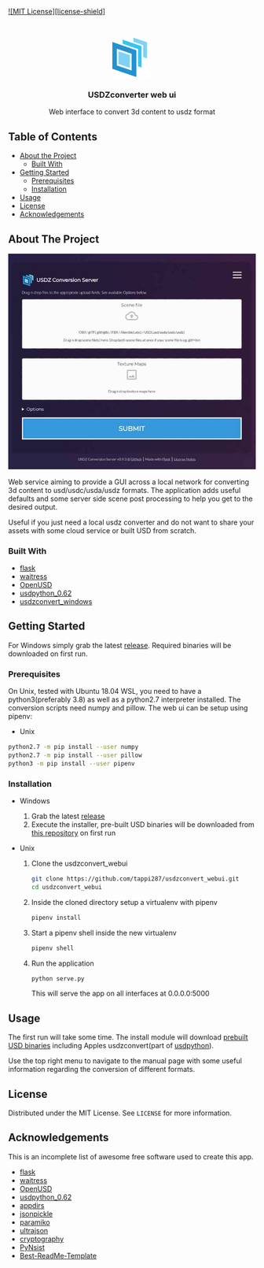 <!-- PROJECT SHIELDS -->
<!--
*** I'm using markdown "reference style" links for readability.
*** Reference links are enclosed in brackets [ ] instead of parentheses ( ).
*** See the bottom of this document for the declaration of the reference variables
*** for contributors-url, forks-url, etc. This is an optional, concise syntax you may use.
*** https://www.markdownguide.org/basic-syntax/#reference-style-links
-->
[![MIT License][license-shield]][license-url]

<!-- PROJECT LOGO -->
<br />
<p align="center">
  <a href="https://github.com/tappi287/usdzconvert_webui">
    <img src="usdz_webui/static/img/USD_Logo.png" alt="Logo" width="80" height="80">
  </a>

  <h3 align="center">USDZconverter web ui</h3>

  <p align="center">
    Web interface to convert 3d content to usdz format
    <br />
  </p>
</p>



<!-- TABLE OF CONTENTS -->
## Table of Contents

* [About the Project](#about-the-project)
  * [Built With](#built-with)
* [Getting Started](#getting-started)
  * [Prerequisites](#prerequisites)
  * [Installation](#installation)
* [Usage](#usage)
* [License](#license)
* [Acknowledgements](#acknowledgements)



<!-- ABOUT THE PROJECT -->
## About The Project
<p align="center">
    <img src="usdz_webui/static/img/screenshot.jpg" alt="Logo" width="600">
</p>
Web service aiming to provide a GUI across a local network for converting 3d content to usd/usdc/usda/usdz formats. The application adds useful defaults and some server side scene post processing to help you get to the desired output.

Useful if you just need a local usdz converter and do not want to share your assets with some cloud service or built USD from scratch.


### Built With

* [flask](https://palletsprojects.com/p/flask/)
* [waitress](https://docs.pylonsproject.org/projects/waitress/en/stable/)
* [OpenUSD](https://graphics.pixar.com/usd/)
* [usdpython_0.62](https://developer.apple.com/augmented-reality/quick-look/)
* [usdzconvert_windows](https://github.com/tappi287/usdzconvert_windows)



<!-- GETTING STARTED -->
## Getting Started

For Windows simply grab the latest [release](https://github.com/tappi287/usdzconvert_webui/releases). Required binaries will be downloaded on first run.

### Prerequisites

On Unix, tested with Ubuntu 18.04 WSL, you need to have a python3(preferably 3.8) as well as a python2.7 interpreter installed. The conversion scripts need numpy and pillow. The web ui can be setup using pipenv:
* Unix
```sh
python2.7 -m pip install --user numpy
python2.7 -m pip install --user pillow
python3 -m pip install --user pipenv
```

### Installation
* Windows
    1. Grab the latest [release](https://github.com/tappi287/usdzconvert_webui/releases)
    2. Execute the installer, pre-built USD binaries will be downloaded from [this repository](https://github.com/tappi287/usdzconvert_windows) on first run

* Unix
    1. Clone the usdzconvert_webui
        ```sh
        git clone https://github.com/tappi287/usdzconvert_webui.git
        cd usdzconvert_webui
        ```
    2. Inside the cloned directory setup a virtualenv with pipenv
        ```sh
        pipenv install
        ```
    3. Start a pipenv shell inside the new virtualenv
        ```sh
        pipenv shell
        ```
    4. Run the application
        ```sh
        python serve.py
        ```
        This will serve the app on all interfaces at 0.0.0.0:5000

<!-- USAGE EXAMPLES -->
## Usage
The first run will take some time. The install module will download [prebuilt USD binaries](https://github.com/tappi287/usdzconvert_windows) including Apples usdzconvert(part of [usdpython](https://developer.apple.com/download/more/?=USDPython)).

Use the top right menu to navigate to the manual page with some useful information regarding the conversion of different formats.


<!-- LICENSE -->
## License
Distributed under the MIT License. See `LICENSE` for more information.


<!-- ACKNOWLEDGEMENTS -->
## Acknowledgements
This is an incomplete list of awesome free software used to create this app.
* [flask](https://palletsprojects.com/p/flask/)
* [waitress](https://docs.pylonsproject.org/projects/waitress/en/stable/)
* [OpenUSD](https://graphics.pixar.com/usd/)
* [usdpython_0.62](https://developer.apple.com/augmented-reality/quick-look/)
* [appdirs](https://github.com/ActiveState/appdirs)
* [jsonpickle](https://github.com/eoghanmurray/jsonpickle_prev)
* [paramiko](https://github.com/paramiko/paramiko)
* [ultrajson](https://github.com/esnme/ultrajson)
* [cryptography](https://github.com/pyca/cryptography)
* [PyNsist](https://pynsist.readthedocs.io/en/latest/)
* [Best-ReadMe-Template](https://github.com/tappi287/Best-README-Template)


<!-- MARKDOWN LINKS & IMAGES -->
<!-- https://www.markdownguide.org/basic-syntax/#reference-style-links -->
[license-url]: https://github.com/tappi287/usdzconvert_webui/blob/master/LICENSE
[product-screenshot]: https://github.com/tappi287/usdzconvert_webui/blob/master/usdz_webui/static/img/screenshot.jpg
